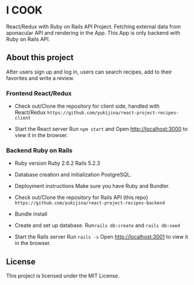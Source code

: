 # I COOK
React/Redux with Ruby on Rails API Project.
Fetching external data from aponacular API and rendering in the App.
This App is only backend with Ruby on Rails API.

## About this project
After users sign up and log in, users can search recipes, add to their favorites and write a review.


### Frontend React/Redux
- Check out/Clone the repository for client side, handled with React/Redux
`https://github.com/yukijina/react-project-recipes-client`

- Start the React server
Run `npm start` and Open [http://localhost:3000](http://localhost:3000) to view it in the browser.


### Backend Ruby on Rails
* Ruby version
Ruby 2.6.2
Rails 5.2.3

* Database creation and initialization
PostgreSQL.

* Deployment instructions
Make sure you have Ruby and Bundler.
- Check out/Clone the repository for Rails API (this repo)
`https://github.com/yukijina/react-project-recipes-backend`

- Bundle install
- Create and set up database. Run`rails db:create` and `rails db:seed`

- Start the Rails server
Run `rails -s`
Open [http://localhost:3001](http://localhost:3001) to view it in the browser.


## License
This project is licensed under the MIT License.
